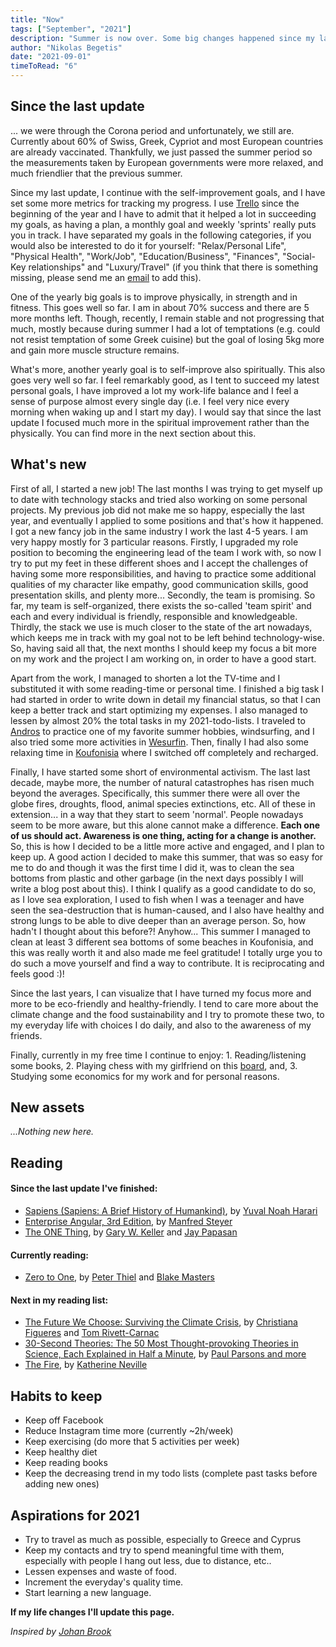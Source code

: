 ```yaml
---
title: "Now"
tags: ["September", "2021"]
description: "Summer is now over. Some big changes happened since my last update :)"
author: "Nikolas Begetis"
date: "2021-09-01"
timeToRead: "6"
---
```


## Since the last update
... we were through the Corona period and unfortunately, we still are. Currently about 60% of Swiss, Greek, Cypriot and most European countries are already vaccinated. Thankfully, we just passed the summer period so the measurements taken by European governments were more relaxed, and much friendlier that the previous summer. 

Since my last update, I continue with the self-improvement goals, and I have set some more metrics for tracking my progress. I use <a href="https://trello.com/" target="_blank">Trello</a> since the beginning of the year and I have to admit that it helped a lot in succeeding my goals, as having a plan, a monthly goal and weekly 'sprints' really puts you in track. I have separated my goals in the following categories, if you would also be interested to do it for yourself: "Relax/Personal Life", "Physical Health", "Work/Job", "Education/Business", "Finances", "Social-Key relationships" and "Luxury/Travel" (if you think that there is something missing, please send me an <a href="mailto:begetis@protonmail.com">email</a> to add this).

One of the yearly big goals is to improve physically, in strength and in fitness. This goes well so far. I am in about 70% success and there are 5 more months left. Though, recently, I remain stable and not progressing that much, mostly because during summer I had a lot of temptations (e.g. could not resist temptation of some Greek cuisine) but the goal of losing 5kg more and gain more muscle structure remains. 

What's more, another yearly goal is to self-improve also spiritually. This also goes very well so far. I feel remarkably good, as I tent to succeed my latest personal goals, I have improved a lot my work-life balance and I feel a sense of purpose almost every single day (i.e. I feel very nice every morning when waking up and I start my day). I would say that since the last update I focused much more in the spiritual improvement rather than the physically. You can find more in the next section about this.

## What's new
First of all, I started a new job! The last months I was trying to get myself up to date with technology stacks and tried also working on some personal projects. My previous job did not make me so happy, especially the last year, and eventually I applied to some positions and that's how it happened. I got a new fancy job in the same industry I work the last 4-5 years. I am very happy mostly for 3 particular reasons. Firstly, I upgraded my role position to becoming the engineering lead of the team I work with, so now I try to put my feet in these different shoes and I accept the challenges of having some more responsibilities, and having to practice some additional qualities of my character like empathy, good communication skills, good presentation skills, and plenty more... Secondly, the team is promising. So far, my team is self-organized, there exists the so-called 'team spirit' and each and every individual is friendly, responsible and knowledgeable. Thirdly, the stack we use is much closer to the state of the art nowadays, which keeps me in track with my goal not to be left behind technology-wise. So, having said all that, the next months I should keep my focus a bit more on my work and the project I am working on, in order to have a good start.

Apart from the work, I managed to shorten a lot the TV-time and I substituted it with some reading-time or personal time. I finished a big task I had started in order to write down in detail my financial status, so that I can keep a better track and start optimizing my expenses. I also managed to lessen by almost 20% the total tasks in my 2021-todo-lists. I traveled to <a href="https://andros.gr/en/" target="_blank">Andros</a> to practice one of my favorite summer hobbies, windsurfing, and I also tried some more activities in <a href="https://wesurfin.com/" target="_blank">Wesurfin</a>. Then, finally I had also some relaxing time in <a href="http://www.koufonisia.gr/?lang=en" target="_blank">Koufonisia</a> where I switched off completely and recharged. 

Finally, I have started some short of environmental activism. The last last decade, maybe more, the number of natural catastrophes has risen much beyond the averages. Specifically, this summer there were all over the globe fires, droughts, flood, animal species extinctions, etc. All of these in extension... in a way that they start to seem 'normal'. People nowadays seem to be more aware, but this alone cannot make a difference. **Each one of us should act. Awareness is one thing, acting for a change is another.** 
So, this is how I decided to be a little more active and engaged, and I plan to keep up. A good action I decided to make this summer, that was so easy for me to do and though it was the first time I did it, was to clean the sea bottoms from plastic and other garbage (in the next days possibly I will write a blog post about this). I think I qualify as a good candidate to do so, as I love sea exploration, I used to fish when I was a teenager and have seen the sea-destruction that is human-caused, and I also have healthy and strong lungs to be able to dive deeper than an average person. So, how hadn't I thought about this before?! Anyhow... This summer I managed to clean at least 3 different sea bottoms of some beaches in Koufonisia, and this was really worth it and also made me feel gratitude! Ι totally urge you to do such a move yourself and find a way to contribute. It is reciprocating and feels good :)!

Since the last years, I can visualize that I have turned my focus more and more to be eco-friendly and healthy-friendly. I tend to care more about the climate change and the food sustainability and I try to promote these two, to my everyday life with choices I do daily, and also to the awareness of my friends.

Finally, currently in my free time I continue to enjoy:
	1. Reading/listening some books, 
	2. Playing chess with my girlfriend on this <a href="https://squareoffnow.com/" target="_blank">board</a>, and,
	3. Studying some economics for my work and for personal reasons.

## New assets
*...Nothing new here.*
	
## Reading
#### Since the last update I've finished:
  * <a href="https://en.wikipedia.org/wiki/Sapiens:_A_Brief_History_of_Humankind" target="_blank">Sapiens (Sapiens: A Brief History of Humankind)</a>, by <a href="https://en.wikipedia.org/wiki/Yuval_Noah_Harari" target="_blank">Yuval Noah Harari</a>
  * <a href="https://leanpub.com/enterprise-angular" target="_blank">Enterprise Angular, 3rd Edition</a>, by <a href="https://github.com/manfredsteyer" target="_blank">Manfred Steyer</a>
  * <a href="https://en.wikipedia.org/wiki/The_One_Thing_(book)" target="_blank">The ONE Thing</a>, by <a  href="https://en.wikipedia.org/wiki/Gary_W._Keller" target="_blank">Gary W. Keller</a> and <a href="https://en.wikipedia.org/wiki/Jay_Papasan" target="_blank">Jay Papasan</a>


#### Currently reading:
  * <a href="https://www.amazon.com/Zero-One-Notes-Startups-Future/dp/0804139296" target="_blank">Zero to One</a>, by <a  href="https://www.amazon.com/Peter-Thiel/e/B00J0W47NA/ref=dp_byline_cont_book_1" target="_blank">Peter Thiel</a> and <a href="https://www.amazon.com/Blake-Masters/e/B00JZAK09W/ref=dp_byline_cont_book_2" target="_blank">Blake Masters</a>

#### Next in my reading list:
  * <a href="https://www.amazon.com/Future-We-Choose-Surviving-Climate-ebook/dp/B07Y7HZLX8" target="_blank">The Future We Choose: Surviving the Climate Crisis</a>, by <a  href="https://www.amazon.com/Christiana-Figueres/e/B083M5M5FD/" target="_blank">Christiana Figueres</a> and <a href="https://www.amazon.com/Tom-Rivett-Carnac/e/B084QFZLP2/" target="_blank">Tom Rivett-Carnac</a>
  * <a href="https://www.goodreads.com/book/show/6611778-30-second-theories" target="_blank">30-Second Theories: The 50 Most Thought-provoking Theories in Science, Each Explained in Half a Minute</a>, by <a href="https://www.goodreads.com/book/show/6611778-30-second-theories" target="_blank">Paul Parsons and more</a>
  * <a href="https://www.goodreads.com/book/show/2848984-the-fire" target="_blank">The Fire</a>, by <a href="https://www.goodreads.com/author/show/7172.Katherine_Neville" target="_blank">Katherine Neville</a>


## Habits to keep
  * Keep off Facebook
  * Reduce Instagram time more (currently ~2h/week)
  * Keep exercising (do more that 5 activities per week)
  * Keep healthy diet
  * Keep reading books
  * Keep the decreasing trend in my todo lists (complete past tasks before adding new ones)

## Aspirations for 2021
  * Try to travel as much as possible, especially to Greece and Cyprus
  * Keep my contacts and try to spend meaningful time with them, especially with people I hang out less, due to distance, etc..
  * Lessen expenses and waste of food.
  * Increment the everyday's quality time.
  * Start learning a new language.

**If my life changes I'll update this page.**

*Inspired by <a href="https://johanbrook.com/now/" target="_blank">Johan Brook</a>*
